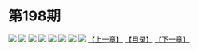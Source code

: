 # 第198期
![](https://mao.mhtupian.com/uploads/img/7563/134433/001.jpg)
![](https://mao.mhtupian.com/uploads/img/7563/134433/002.jpg)
![](https://mao.mhtupian.com/uploads/img/7563/134433/003.jpg)
![](https://mao.mhtupian.com/uploads/img/7563/134433/004.jpg)
![](https://mao.mhtupian.com/uploads/img/7563/134433/005.jpg)
![](https://mao.mhtupian.com/uploads/img/7563/134433/006.jpg)
![](https://mao.mhtupian.com/uploads/img/7563/134433/007.jpg)
![](https://mao.mhtupian.com/uploads/img/7563/134433/008.jpg)
[【上一章】](./84.md)
[【目录】](./README.md)
[【下一章】](./86.md)
